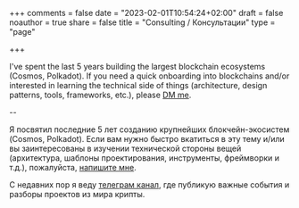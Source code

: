 +++
comments = false
date = "2023-02-01T10:54:24+02:00"
draft = false
noauthor = true
share = false
title = "Consulting / Консультации"
type = "page"

+++

I've spent the last 5 years building the largest blockchain ecosystems (Cosmos,
Polkadot). If you need a quick onboarding into blockchains and/or interested in
learning the technical side of things (architecture, design patterns, tools,
frameworks, etc.), please [DM me](/about).

--

Я посвятил последние 5 лет созданию крупнейших блокчейн-экосистем (Cosmos,
Polkadot). Если вам нужно быстро вкатиться в эту тему и/или вы заинтересованы в
изучении технической стороны вещей (архитектура, шаблоны проектирования,
инструменты, фреймворки и т.д.), пожалуйста, [напишите мне](https://t.me/melekes).

С недавних пор я веду [телеграм канал](https://t.me/homeonrails), где публикую
важные события и разборы проектов из мира крипты.
